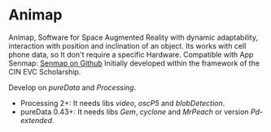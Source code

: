 # Animap

Animap, Software for Space Augmented Reality with dynamic adaptability, interaction with position and inclination of an object. Its works with cell phone data, so It don't require a specific Hardware. Compatible with App Senmap: [Senmap on Github](https://github.com/ibuioli/senmap) 
Initially developed within the framework of the CIN EVC Scholarship.

Develop on *pureData* and *Processing*.
* Processing 2+: It needs libs *video*, *oscP5* and *blobDetection*.
* pureData 0.43+: It needs libs *Gem*, *cyclone* and *MrPeach* or version *Pd-extended*.
